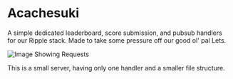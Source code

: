 # Acachesuki
A simple dedicated leaderboard, score submission, and pubsub handlers for our Ripple stack. Made to take some pressure off
our good ol' pal Lets.

![Image Showing Requests](https://i.imgur.com/OpAWUVq.png)

This is a small server, having only one handler and a smaller file structure.
